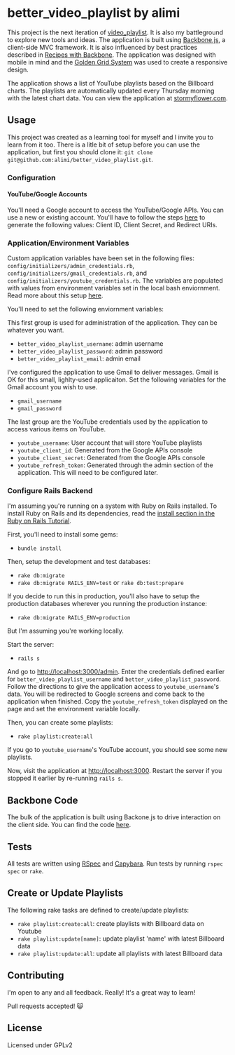 # better_video_playlist by alimi

This project is the next iteration of
[video_playlist](https://github.com/alimi/video_playlist).  It is also my
battleground to explore new tools and ideas.  The application is built using
[Backbone.js](http://backbonejs.org/), a client-side MVC framework.  It is also
influenced by best practices described in [Recipes with
Backbone](http://recipeswithbackbone.com/).  The application was designed with
mobile in mind and the [Golden Grid System](http://goldengridsystem.com/) was
used to create a responsive design.

The application shows a list of YouTube playlists based on the Billboard charts.
The playlists are automatically updated every Thursday morning with the latest
chart data.  You can view the application at
[stormyflower.com](htttp://www.stormyflower.com).

## Usage

This project was created as a learning tool for myself and I invite you to learn
from it too.  There is a litle bit of setup before you can use the application,
but first you should clone it:  `git clone
git@github.com:alimi/better_video_playlist.git`.

### Configuration

#### YouTube/Google Accounts

You'll need a Google account to access the YouTube/Google APIs.  You can use a
new or existing account.  You'll have to follow the steps
[here](https://developers.google.com/console/help/#UsingKeys) to generate the
following values:  Client ID, Client Secret, and Redirect URIs.

### Application/Environment Variables

Custom application variables have been set in the following files:
`config/initializers/admin_credentials.rb`,
`config/initializers/gmail_credentials.rb`, and 
`config/initializers/youtube_credentials.rb`.  The variables are populated with
values from environment variables set in the local bash enviornment.  Read more
about this setup
[here](https://devcenter.heroku.com/articles/config-vars#other-local-options).

You'll need to set the following enviornment variables:

This first group is used for administration of the application.  They can be
whatever you want.
  * `better_video_playlist_username`: admin username
  * `better_video_playlist_password`: admin password
  * `better_video_playlist_email`: admin email

I've configured the application to use Gmail to deliver messages.  Gmail is OK
for this small, lighlty-used applicaiton.  Set the following variables for the
Gmail account you wish to use.
  * `gmail_username`
  * `gmail_password`

The last group are the YouTube credentials used by the application to access
various items on YouTube.
  * `youtube_username`: User account that will store YouTube playlists
  * `youtube_client_id`: Generated from the Google APIs console
  * `youtube_client_secret`: Generated from the Google APIs console
  * `youtube_refresh_token`: Generated through the admin section of the
    application.  This will need to be configured later.

### Configure Rails Backend

I'm assuming you're running on a system with Ruby on Rails installed.  To
install Ruby on Rails and its dependencies, read the [install section in the
Ruby on Rails Tutorial](http://ruby.railstutorial.org/ruby-on-rails-tutorial-book#sec-rubygems).

First, you'll need to install some gems:

  * `bundle install`

Then, setup the development and test databases:

  * `rake db:migrate`
  * `rake db:migrate RAILS_ENV=test` or `rake db:test:prepare`

If you decide to run this in production, you'll also have to setup the
production databases wherever you running the production instance:

  * `rake db:migrate RAILS_ENV=production`

But I'm assuming you're working locally.

Start the server:

  * `rails s`

And go to [http://localhost:3000/admin](http://localhost:3000/admin).  Enter the
credentials defined earlier for `better_video_playlist_username` and
`better_video_playlist_password`. Follow the directions to give the application
access to `youtube_username`'s data.  You will be redirected to Google screens
and come back to the application when finished.  Copy the
`youtube_refresh_token` displayed on the page and set the environment variable
locally.

Then, you can create some playlists:

  * `rake playlist:create:all`

If you go to `youtube_username`'s YouTube account, you should see some new
playlists.

Now, visit the application at [http://localhost:3000](http://localhost:3000).
Restart the server if you stopped it earlier by re-running `rails s`.

## Backbone Code

The bulk of the application is built using Backone.js to drive interaction on
the client side.  You can find the code
[here](https://github.com/alimi/better_video_playlist/tree/master/public/javascripts/playlist).

## Tests

All tests are written using [RSpec](http://rspec.info/) and
[Capybara](http://jnicklas.github.io/capybara/).  Run tests by running
`rspec spec` or `rake`.

## Create or Update Playlists

The following rake tasks are defined to create/update playlists:

  * `rake playlist:create:all`: create playlists with Billboard data on Youtube
  * `rake playlist:update[name]`: update playlist 'name' with latest Billboard
    data
  * `rake playlist:update:all`: update all playlists with latest Billboard data

## Contributing

I'm open to any and all feedback.  Really!  It's a great way to learn!

Pull requests accepted! :smiley_cat:

## License

Licensed under GPLv2
